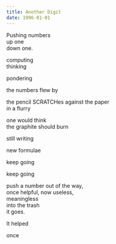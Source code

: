 ```yaml
---
title: Another Digit
date: 1996-01-01
---
```


Pushing numbers  
up one  
down one.

computing  
thinking

pondering

the numbers flew by

the pencil SCRATCHes against the paper  
in a flurry

one would think  
the graphite should burn

still writing

new formulae

keep going

keep going

push a number out of the way,  
once helpful, now useless,  
meaningless  
into the trash  
it goes.

It helped

  
once